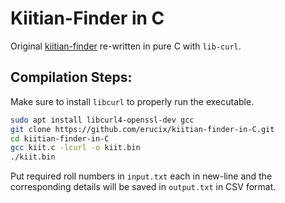 # Kiitian-Finder in C

Original [kiitian-finder](https://github.com/erucix/kiitian-finder) re-written in pure C with `lib-curl`. 

## Compilation Steps:
Make sure to install `libcurl` to properly run the executable.
```bash
sudo apt install libcurl4-openssl-dev gcc
git clone https://github.com/erucix/kiitian-finder-in-C.git
cd kiitian-finder-in-C
gcc kiit.c -lcurl -o kiit.bin
./kiit.bin
```
Put required roll numbers in `input.txt` each in new-line and the corresponding details will be saved in `output.txt` in CSV format.
